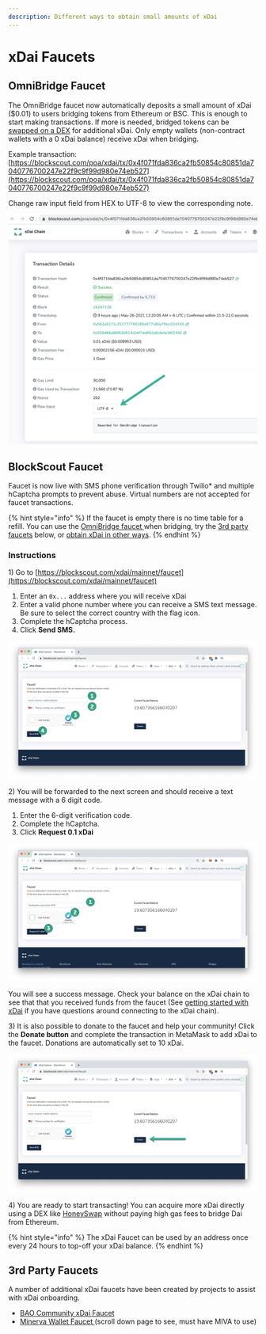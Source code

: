 ```yaml
---
description: Different ways to obtain small amounts of xDai
---
```


# xDai Faucets

## OmniBridge Faucet

The OmniBridge faucet now automatically deposits a small amount of xDai \($0.01\) to users bridging tokens from Ethereum or BSC. This is enough to start making transactions. If more is needed, bridged tokens can be [swapped on a DEX](../../about-xdai/project-spotlights/#defi) for additional xDai. Only empty wallets \(non-contract wallets with a 0 xDai balance\) receive xDai when bridging. 

Example transaction: [https://blockscout.com/poa/xdai/tx/0x4f071fda836ca2fb50854c80851da7040776700247e22f9c9f99d980e74eb527](https://blockscout.com/poa/xdai/tx/0x4f071fda836ca2fb50854c80851da7040776700247e22f9c9f99d980e74eb527)

Change raw input field from HEX to UTF-8 to view the corresponding note. 

![](../../.gitbook/assets/omni-faucet.png)

## BlockScout Faucet

Faucet is now live with SMS phone verification through Twilio\* and multiple hCaptcha prompts to prevent abuse. Virtual numbers are not accepted for faucet transactions.

{% hint style="info" %}
If the faucet is empty there is no time table for a refill. You can use the [OmniBridge faucet ](xdai-faucet.md#blockscout-faucet)when bridging, try the [3rd party faucets](xdai-faucet.md#3rd-party-faucets) below, or [obtain xDai in other ways](../getting-started-with-xdai.md#2-get-a-little-xdai).
{% endhint %}

### Instructions

1\) Go to [https://blockscout.com/xdai/mainnet/faucet](https://blockscout.com/xdai/mainnet/faucet)

1. Enter an `0x...` address where you will receive xDai
2. Enter a valid phone number where you can receive a SMS text message. Be sure to select the correct country with the flag icon.
3. Complete the hCaptcha process.
4. Click **Send SMS.**

![](../../.gitbook/assets/f1.png)

2\) You will be forwarded to the next screen and should receive a text message with a 6 digit code.

1. Enter the 6-digit verification code.
2. Complete the hCaptcha.
3. Click **Request 0.1 xDai**

![](../../.gitbook/assets/f2.png)

You will see a success message. Check your balance on the xDai chain to see that that you received funds from the faucet \(See [getting started with xDai](../getting-started-with-xdai.md) if you have questions around connecting to the xDai chain\).

3\) It is also possible to donate to the faucet and help your community! Click the **Donate button** and complete the transaction in MetaMask to add xDai to the faucet. Donations are automatically set to 10 xDai.

![](../../.gitbook/assets/f3.png)

4\) You are ready to start transacting! You can acquire more xDai directly using a DEX like [HoneySwap](https://honeyswap.org/) without paying high gas fees to bridge Dai from Ethereum.

{% hint style="info" %}
The xDai Faucet can be used by an address once every 24 hours to top-off your xDai balance.
{% endhint %}

## 3rd Party Faucets

A number of additional xDai faucets have been created by projects to assist with xDai onboarding.

* [BAO Community xDai Faucet](https://xdai-app.herokuapp.com/faucet)
* [Minerva Wallet Faucet ](https://minerva.digital/)\(scroll down page to see, must have MIVA to use\)

